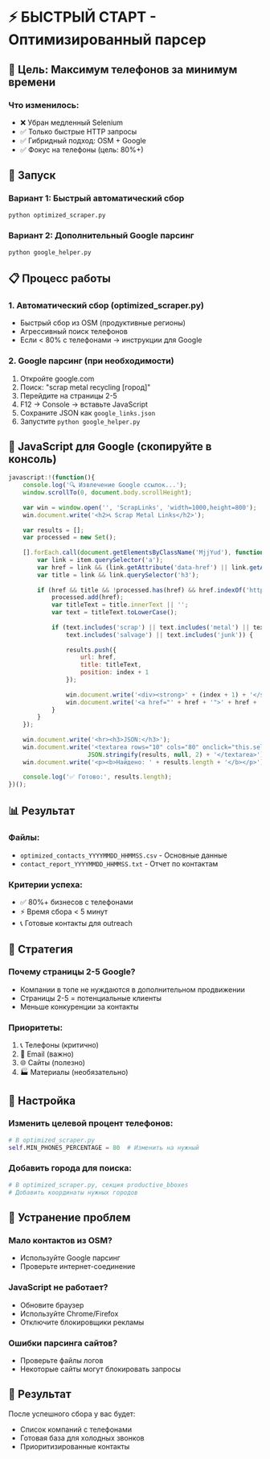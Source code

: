 # ⚡ БЫСТРЫЙ СТАРТ - Оптимизированный парсер

## 🎯 Цель: Максимум телефонов за минимум времени

### Что изменилось:
- ❌ Убран медленный Selenium
- ✅ Только быстрые HTTP запросы
- ✅ Гибридный подход: OSM + Google
- ✅ Фокус на телефоны (цель: 80%+)

## 🚀 Запуск

### Вариант 1: Быстрый автоматический сбор
```bash
python optimized_scraper.py
```

### Вариант 2: Дополнительный Google парсинг
```bash
python google_helper.py
```

## 📋 Процесс работы

### 1. Автоматический сбор (optimized_scraper.py)
- Быстрый сбор из OSM (продуктивные регионы)
- Агрессивный поиск телефонов
- Если < 80% с телефонами → инструкции для Google

### 2. Google парсинг (при необходимости)
1. Откройте google.com
2. Поиск: "scrap metal recycling [город]"
3. Перейдите на страницы 2-5
4. F12 → Console → вставьте JavaScript
5. Сохраните JSON как `google_links.json`
6. Запустите `python google_helper.py`

## 🔧 JavaScript для Google (скопируйте в консоль)
```javascript
javascript:!(function(){
    console.log('🔍 Извлечение Google ссылок...');
    window.scrollTo(0, document.body.scrollHeight);
    
    var win = window.open('', 'ScrapLinks', 'width=1000,height=800');
    win.document.write('<h2>📞 Scrap Metal Links</h2>');
    
    var results = [];
    var processed = new Set();
    
    [].forEach.call(document.getElementsByClassName('MjjYud'), function(item, index) {
        var link = item.querySelector('a');
        var href = link && (link.getAttribute('data-href') || link.getAttribute('href'));
        var title = link && link.querySelector('h3');
        
        if (href && title && !processed.has(href) && href.indexOf('http') === 0) {
            processed.add(href);
            var titleText = title.innerText || '';
            var text = titleText.toLowerCase();
            
            if (text.includes('scrap') || text.includes('metal') || text.includes('recycling') || 
                text.includes('salvage') || text.includes('junk')) {
                
                results.push({
                    url: href,
                    title: titleText,
                    position: index + 1
                });
                
                win.document.write('<div><strong>' + (index + 1) + '</strong> ' + titleText + '<br>');
                win.document.write('<a href="' + href + '">' + href + '</a><br><br></div>');
            }
        }
    });
    
    win.document.write('<hr><h3>JSON:</h3>');
    win.document.write('<textarea rows="10" cols="80" onclick="this.select()">' + 
                      JSON.stringify(results, null, 2) + '</textarea>');
    win.document.write('<p><b>Найдено: ' + results.length + '</b></p>');
    
    console.log('✅ Готово:', results.length);
})();
```

## 📊 Результат

### Файлы:
- `optimized_contacts_YYYYMMDD_HHMMSS.csv` - Основные данные
- `contact_report_YYYYMMDD_HHMMSS.txt` - Отчет по контактам

### Критерии успеха:
- ✅ 80%+ бизнесов с телефонами
- ⚡ Время сбора < 5 минут
- 📞 Готовые контакты для outreach

## 🎯 Стратегия

### Почему страницы 2-5 Google?
- Компании в топе не нуждаются в дополнительном продвижении
- Страницы 2-5 = потенциальные клиенты
- Меньше конкуренции за контакты

### Приоритеты:
1. 📞 Телефоны (критично)
2. 📧 Email (важно)
3. 🌐 Сайты (полезно)
4. 🏭 Материалы (необязательно)

## 🔧 Настройка

### Изменить целевой процент телефонов:
```python
# В optimized_scraper.py
self.MIN_PHONES_PERCENTAGE = 80  # Изменить на нужный
```

### Добавить города для поиска:
```python
# В optimized_scraper.py, секция productive_bboxes
# Добавить координаты нужных городов
```

## 🐛 Устранение проблем

### Мало контактов из OSM?
- Используйте Google парсинг
- Проверьте интернет-соединение

### JavaScript не работает?
- Обновите браузер
- Используйте Chrome/Firefox
- Отключите блокировщики рекламы

### Ошибки парсинга сайтов?
- Проверьте файлы логов
- Некоторые сайты могут блокировать запросы

## 🎉 Результат

После успешного сбора у вас будет:
- Список компаний с телефонами
- Готовая база для холодных звонков
- Приоритизированные контакты 